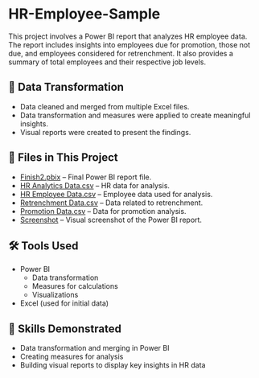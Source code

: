 # HR-Employee-Sample
This project involves a Power BI report that analyzes HR employee data. The report includes insights into employees due for promotion, those not due, and employees considered for retrenchment. It also provides a summary of total employees and their respective job levels.

## 🔧 Data Transformation
- Data cleaned and merged from multiple Excel files.
- Data transformation and measures were applied to create meaningful insights.
- Visual reports were created to present the findings.

## 📁 Files in This Project
- [Finish2.pbix](https://github.com/J-Masula/HR-Employee-Sample/blob/main/Finish2.pbix) – Final Power BI report file.
- [HR Analytics Data.csv](https://github.com/J-Masula/HR-Employee-Sample/blob/main/HR%20Analytics%20Data.csv) – HR data for analysis.
- [HR Employee Data.csv](https://github.com/J-Masula/HR-Employee-Sample/blob/main/HR%20employee%20data.csv) – Employee data used for analysis.
- [Retrenchment Data.csv](https://github.com/J-Masula/HR-Employee-Sample/blob/main/data.csv%20Retrenchment.csv) – Data related to retrenchment.
- [Promotion Data.csv](https://github.com/J-Masula/HR-Employee-Sample/blob/main/data.csv%20promomtion.csv) – Data for promotion analysis.
- [Screenshot](https://github.com/J-Masula/HR-Employee-Sample/blob/main/Sc3.PNG) – Visual screenshot of the Power BI report.

## 🛠 Tools Used
- Power BI
  - Data transformation
  - Measures for calculations
  - Visualizations
- Excel (used for initial data)

## 🧠 Skills Demonstrated
- Data transformation and merging in Power BI
- Creating measures for analysis
- Building visual reports to display key insights in HR data


